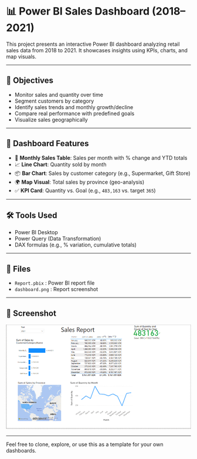 # 📊 Power BI Sales Dashboard (2018–2021)

This project presents an interactive Power BI dashboard analyzing retail sales data from 2018 to 2021. It showcases insights using KPIs, charts, and map visuals.

---

## 🎯 Objectives

- Monitor sales and quantity over time
- Segment customers by category
- Identify sales trends and monthly growth/decline
- Compare real performance with predefined goals
- Visualize sales geographically

---

## 📌 Dashboard Features

- 📅 **Monthly Sales Table**: Sales per month with % change and YTD totals
- 📈 **Line Chart**: Quantity sold by month
- 📦 **Bar Chart**: Sales by customer category (e.g., Supermarket, Gift Store)
- 🌍 **Map Visual**: Total sales by province (geo-analysis)
- ✅ **KPI Card**: Quantity vs. Goal (e.g., `483,163` vs. target `365`)

---

## 🛠 Tools Used

- Power BI Desktop
- Power Query (Data Transformation)
- DAX formulas (e.g., % variation, cumulative totals)

---

## 📁 Files

- `Report.pbix` : Power BI report file
- `dashboard.png` : Report screenshot

---

## 📸 Screenshot

![Dashboard Screenshot](dashboard.png)

---

Feel free to clone, explore, or use this as a template for your own dashboards.
